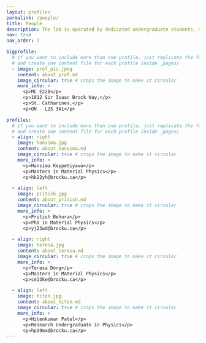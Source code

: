 ```yaml
---
layout: profiles
permalink: /people/
title: People
description: The lab is operated by dedicated undergraduate students, master's students, and PhD candidates, each bringing unique skills and perspectives to our multidisciplinary research projects. Dr. Kaur and her team are committed to fostering an environment of learning and innovation.
nav: true
nav_order: 7

bigprofile:
  # if you want to include more than one profile, just replicate the following block
  # and create one content file for each profile inside _pages/
  - image: prof_pic.jpeg
    content: about_prof.md
    image_circular: true # crops the image to make it circular
    more_info: >
      <p>MC E220</p>
      <p>1812 Sir Isaac Brock Way,</p>
      <p>St. Catharines,</p>
      <p>ON - L2S 3A1</p>

profiles:
  # if you want to include more than one profile, just replicate the following block
  # and create one content file for each profile inside _pages/
  - align: right
    image: hansima.jpg
    content: about_hansima.md
    image_circular: true # crops the image to make it circular
    more_info: >
      <p>Hansima Keppetiyawa</p>
      <p>Masters in Material Physics</p>
      <p>hk22yh@brocku.ca</p>

  - align: left
    image: pritish.jpg
    content: about_pritish.md
    image_circular: true # crops the image to make it circular
    more_info: >
      <p>Pritish Behura</p>
      <p>PhD in Material Physics</p>
      <p>yj23wd@brocku.ca</p>

  - align: right
    image: teresa.jpg
    content: about_teresa.md
    image_circular: true # crops the image to make it circular
    more_info: >
      <p>Teresa Dong</p>
      <p>Masters in Material Physics</p>
      <p>ce23ke@brocku.ca</p>

  - align: left
    image: hiten.jpg
    content: about_hiten.md
    image_circular: true # crops the image to make it circular
    more_info: >
      <p>Hitenkumar Patel</p>
      <p>Research Undergraduate in Physics</p>
      <p>hp19mx@brocku.ca</p>
---
```

